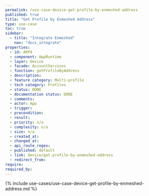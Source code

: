 ```yaml
---
permalink: /use-case-device-get-profile-by-enmeshed-address
published: true
title: "Get Profile by Enmeshed Address"
type: use-case
toc: true
sidebar:
  - title: "Integrate Enmeshed"
    nav: "docs_integrate"
properties:
  - id: ARP4
  - component: AppRuntime
  - layer: Device
  - facade: AccountServices
  - function: getProfileByAddress
  - description:
  - feature category: Multi-profile
  - tech category: Profiles
  - status: DONE
  - documentation status: DONE
  - comments:
  - actor: App
  - trigger:
  - precondition:
  - result:
  - priority: n/a
  - complexity: n/a
  - size: n/a
  - created_at:
  - changed_at:
  - api_route_regex:
  - published: default
  - link: device/get-profile-by-enmeshed-address
  - redirect_from:
require:
required_by:
---
```


{% include use-cases/use-case-device-get-profile-by-enmeshed-address.md %}
